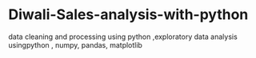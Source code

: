 # Diwali-Sales-analysis-with-python
data cleaning and processing using python ,exploratory data analysis usingpython ,  numpy, pandas, matplotlib
